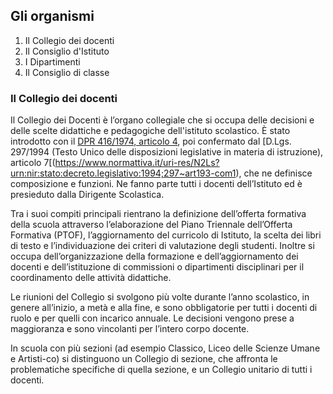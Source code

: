## Gli organismi

1. Il Collegio dei docenti
2. Il Consiglio d'Istituto
3. I Dipartimenti
4. Il Consiglio di classe

### Il Collegio dei docenti

Il Collegio dei Docenti è l’organo collegiale che si occupa delle decisioni e delle scelte didattiche e pedagogiche dell'istituto scolastico. È stato introdotto con il [DPR 416/1974, articolo 4](https://www.normattiva.it/uri-res/N2Ls?urn:nir:presidente.repubblica:decreto:1974-05-31;416), poi confermato dal [D.Lgs. 297/1994 (Testo Unico delle disposizioni legislative in materia di istruzione), articolo 7[(https://www.normattiva.it/uri-res/N2Ls?urn:nir:stato:decreto.legislativo:1994;297~art193-com1), che ne definisce composizione e funzioni. Ne fanno parte tutti i docenti dell’Istituto ed è presieduto dalla Dirigente Scolastica.

Tra i suoi compiti principali rientrano la definizione dell’offerta formativa della scuola attraverso l’elaborazione del Piano Triennale dell’Offerta Formativa (PTOF), l’aggiornamento del curricolo di Istituto, la scelta dei libri di testo e l’individuazione dei criteri di valutazione degli studenti. Inoltre si occupa dell’organizzazione della formazione e dell’aggiornamento dei docenti e dell’istituzione di commissioni o dipartimenti disciplinari per il coordinamento delle attività didattiche.

Le riunioni del Collegio si svolgono più volte durante l’anno scolastico, in genere all’inizio, a metà e alla fine, e sono obbligatorie per tutti i docenti di ruolo e per quelli con incarico annuale. Le decisioni vengono prese a maggioranza e sono vincolanti per l’intero corpo docente.

In scuola con più sezioni (ad esempio Classico, Liceo delle Scienze Umane e Artisti-co) si distinguono un Collegio di sezione, che affronta le problematiche specifiche di quella sezione, e un Collegio unitario di tutti i docenti.
